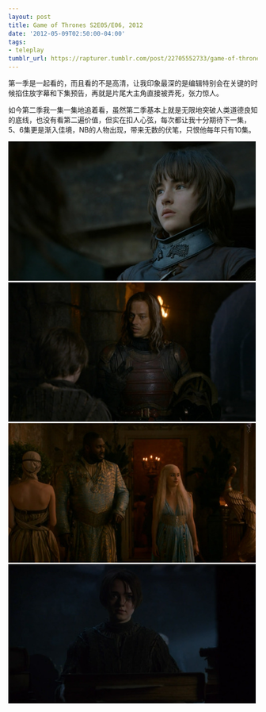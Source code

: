 ```yaml
---
layout: post
title: Game of Thrones S2E05/E06, 2012
date: '2012-05-09T02:50:00-04:00'
tags:
- teleplay
tumblr_url: https://rapturer.tumblr.com/post/22705552733/game-of-thrones-s2e05e06-2012
---
```

第一季是一起看的，而且看的不是高清，让我印象最深的是编辑特别会在关键的时候掐住放字幕和下集预告，再就是片尾大主角直接被弄死，张力惊人。

如今第二季我一集一集地追着看，虽然第二季基本上就是无限地突破人类道德良知的底线，也没有看第二遍价值，但实在扣人心弦，每次都让我十分期待下一集，5、6集更是渐入佳境，NB的人物出现，带来无数的伏笔，只恨他每年只有10集。

![](/assets/img/tumblr_m3qtnavzwz1r0cnr9.jpg) ![](/assets/img/tumblr_m3qtnfm6de1r0cnr9.jpg) ![](/assets/img/tumblr_m3qtnkfrxw1r0cnr9.jpg) ![](/assets/img/tumblr_m3qtnomuid1r0cnr9.jpg)

